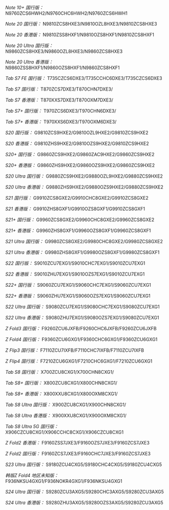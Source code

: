 *Note 10+ 国行版：*
N9760ZCS6HWH2/N9760CHC6HWH2/N9760ZCS6HWH1

*Note 20 国行版：*
N9810ZCS8HXE3/N9810OZL8HXE3/N9810ZCS8HXE3

*Note 20 香港版：*
N9810ZSS8HXF1/N9810OZS8HXF1/N9810ZCS8HXF1

*Note 20 Ultra 国行版：*
N9860ZCS8HXE3/N9860OZL8HXE3/N9860ZCS8HXE3

*Note 20 Ultra 香港版：*
N9860ZSS8HXF1/N9860OZS8HXF1/N9860ZCS8HXF1

*Tab S7 FE 国行版：*
T735CZCS6DXE3/T735CCHC6DXE3/T735CZCS6DXE3

*Tab S7 国行版：*
T870ZCS7DXE3/T870CHN7DXE3/

*Tab S7 香港版：*
T870XXS7DXE3/T870OXM7DXE3/

*Tab S7+ 国行版：*
T970ZCS6DXE3/T970CHN6DXE3/

*Tab S7+ 香港版：*
T970XXS6DXE3/T970OXM6DXE3/

*S20 国行版：*
G9810ZCS9HXE2/G9810OZL9HXE2/G9810ZCS9HXE2

*S20 香港版：*
G9810ZHS9HXE2/G9810OZS9HXE2/G9810ZCS9HXE2

*S20+ 国行版：*
G9860ZCS9HXE2/G9860ZAC9HXE2/G9860ZCS9HXE2

*S20+ 香港版：*
G9860ZHS9HXE2/G9860OZS9HXE2/G9860ZCS9HXE2

*S20 Ultra 国行版：*
G9880ZCS9HXE2/G9880OZL9HXE2/G9880ZCS9HXE2

*S20 Ultra 香港版：*
G9880ZHS9HXE2/G9880OZS9HXE2/G9880ZCS9HXE2

*S21 国行版：*
G9910ZCS8GXE2/G9910CHC8GXE2/G9910ZCS8GXE2

*S21 香港版：*
G9910ZHS8GXF1/G9910OZS8GXF1/G9910ZCS8GXF1

*S21+ 国行版：*
G9960ZCS8GXE2/G9960CHC8GXE2/G9960ZCS8GXE2

*S21+ 香港版：*
G9960ZHS8GXF1/G9960OZS8GXF1/G9960ZCS8GXF1

*S21 Ultra 国行版：*
G9980ZCS8GXE2/G9980CHC8GXE2/G9980ZCS8GXE2

*S21 Ultra 香港版：*
G9980ZHS8GXF1/G9980OZS8GXF1/G9980ZCS8GXF1

*S22 国行版：*
S9010ZCU7EXG1/S9010CHC7EXG1/S9010ZCU7EXG1

*S22 香港版：*
S9010ZHU7EXG1/S9010OZS7EXG1/S9010ZCU7EXG1

*S22+ 国行版：*
S9060ZCU7EXG1/S9060CHC7EXG1/S9060ZCU7EXG1

*S22+ 香港版：*
S9060ZHU7EXG1/S9060OZS7EXG1/S9060ZCU7EXG1

*S22 Ultra 国行版：*
S9080ZCU7EXG1/S9080CHC7EXG1/S9080ZCU7EXG1

*S22 Ultra 香港版：*
S9080ZHU7EXG1/S9080OZS7EXG1/S9080ZCU7EXG1

*Z Fold3 国行版：*
F9260ZCU6JXFB/F9260CHC6JXFB/F9260ZCU6JXFB

*Z Fold4 国行版：*
F9360ZCU6GXG1/F9360CHC6GXG1/F9360ZCU6GXG1

*Z Flip3 国行版：*
F7110ZCU7IXFB/F7110CHC7IXFB/F7110ZCU7IXFB

*Z Flip4 国行版：*
F7210ZCU6GXG1/F7210CHC6GXG1/F7210ZCU6GXG1

*Tab S8 国行版：*
X700ZCU8CXG1/X700CHN8CXG1/

*Tab S8+ 国行版：*
X800ZCU8CXG1/X800CHN8CXG1/

*Tab S8+ 香港版：*
X800XXU8CXG1/X800OXM8CXG1/

*Tab S8 Ultra 国行版：*
X900ZCU8CXG1/X900CHN8CXG1/

*Tab S8 Ultra 香港版：*
X900XXU8CXG1/X900OXM8CXG1/

*Tab S8 Ultra 5G 国行版：*
X906CZCU8CXG1/X906CCHC8CXG1/X906CZCU8CXG1

*Z Fold2 香港版：*
F9160ZSS7JXE3/F9160OZS7JXE3/F9160ZCS7JXE3

*Z Fold2 国行版：*
F9160ZCS7JXE3/F9160CHC7JXE3/F9160ZCS7JXE3

*S23 Ultra 国行版：*
S9180ZCU4CXG5/S9180CHC4CXG5/S9180ZCU4CXG5

*韩版Z Fold4 地区未知版：*
F936NKSU4GXG1/F936NOKR4GXG1/F936NKSU4GXG1

*S24 Ultra 国行版：*
S9280ZCU3AXG5/S9280CHC3AXG5/S9280ZCU3AXG5

*S24 Ultra 香港版：*
S9280ZHU3AXG5/S9280OZS3AXG5/S9280ZCU3AXG5

